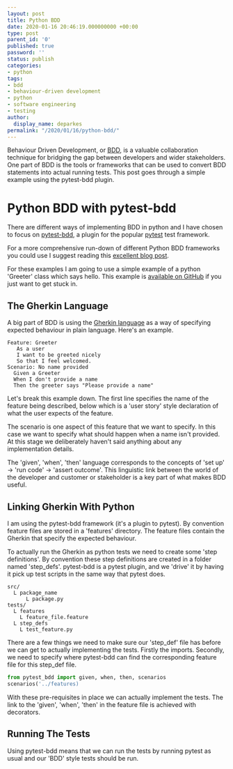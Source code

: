 ```yaml
---
layout: post
title: Python BDD
date: 2020-01-16 20:46:19.000000000 +00:00
type: post
parent_id: '0'
published: true
password: ''
status: publish
categories:
- python
tags:
- bdd
- behaviour-driven development
- python
- software engineering
- testing
author:
  display_name: deparkes
permalink: "/2020/01/16/python-bdd/"
---
```

Behaviour Driven Development, or <a href="https://en.wikipedia.org/wiki/Behavior-driven_development">BDD</a>, is a valuable collaboration technique for bridging the gap between developers and wider stakeholders. One part of BDD is the tools or frameworks that can be used to convert BDD statements into actual running tests. This post goes through a simple example using the pytest-bdd plugin.
<h1>Python BDD with pytest-bdd</h1>
There are different ways of implementing BDD in python and I have chosen to focus on <a href="https://github.com/pytest-dev/pytest-bdd">pytest-bdd</a>, a plugin for the popular <a href="https://docs.pytest.org/en/latest/">pytest</a> test framework.

For a more comprehensive run-down of different Python BDD frameworks you could use I suggest reading this <a href="https://automationpanda.com/2019/04/02/python-bdd-framework-comparison/">excellent blog post</a>.

For these examples I am going to use a simple example of a python 'Greeter' class which says hello. This example is <a href="https://github.com/deparkes/pytest-bdd-example">available on GitHub</a> if you just want to get stuck in.
<h2>The Gherkin Language</h2>
A big part of BDD is using the <a href="https://automationpanda.com/2017/01/26/bdd-101-the-gherkin-language/">Gherkin language</a> as a way of specifying expected behaviour in plain language. Here's an example.

```gherkin
Feature: Greeter
   As a user
   I want to be greeted nicely
   So that I feel welcomed.
Scenario: No name provided
  Given a Greeter
  When I don't provide a name
  Then the greeter says "Please provide a name"
```

Let's break this example down. The first line specifies the name of the feature being described, below which is a 'user story' style declaration of what the user expects of the feature.

The scenario is one aspect of this feature that we want to specify. In this case we want to specify what should happen when a name isn't provided.
At this stage we deliberately haven't said anything about any implementation details.

The 'given', 'when', 'then' language corresponds to the concepts of 'set up' -&gt; 'run code' -&gt; 'assert outcome'. This linguistic link between the world of the developer and customer or stakeholder is a key part of what makes BDD useful.
<h2>Linking Gherkin With Python</h2>
I am using the pytest-bdd framework (it's a plugin to pytest). By convention feature files are stored in a 'features' directory. The feature files contain the Gherkin that specify the expected behaviour.

To actually run the Gherkin as python tests we need to create some 'step definitions'. By convention these step definitions are created in a folder named 'step_defs'.
pytest-bdd is a pytest plugin, and we 'drive' it by having it pick up test scripts in the same way that pytest does.

```
src/
  L package_name
      L package.py
tests/
  L features
    L feature_file.feature
  L step_defs
    L test_feature.py
```

There are a few things we need to make sure our 'step_def' file has before we can get to actually implementing the tests.
Firstly the imports. Secondly, we need to specify where pytest-bdd can find the corresponding feature file for this step_def file.

```python
from pytest_bdd import given, when, then, scenarios
scenarios('../features)
```

With these pre-requisites in place we can actually implement the tests. The link to the 'given', 'when', 'then' in the feature file is achieved with decorators.
<h2>Running The Tests</h2>
Using pytest-bdd means that we can run the tests by running pytest as usual and our 'BDD' style tests should be run.
